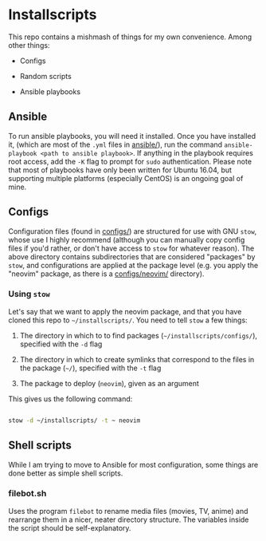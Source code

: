 # Installscripts 

This repo contains a mishmash of things for my own convenience. Among other
things:

- Configs

- Random scripts

- Ansible playbooks

## Ansible

To run ansible playbooks, you will need it installed. Once you have installed
it, (which are most of the `.yml` files in [ansible/](ansible)), run the
command `ansible-playbook <path to ansible playbook>`. If anything in the
playbook requires root access, add the `-K` flag to prompt for `sudo`
authentication. Please note that most of playbooks have only been written for
Ubuntu 16.04, but supporting multiple platforms (especially CentOS) is an
ongoing goal of mine.

## Configs

Configuration files (found in [configs/](configs)) are structured for use with
GNU `stow`, whose use I highly recommend (although you can manually copy config
files if you'd rather, or don't have access to `stow` for whatever reason). The
above directory contains subdirectories that are considered "packages" by
`stow`, and configurations are applied at the package level (e.g. you apply the
"neovim" package, as there is a [configs/neovim/](configs/neovim) directory).

### Using `stow`

Let's say that we want to apply the neovim package, and that you have cloned
this repo to `~/installscripts/`. You need to tell `stow` a few things:

1. The directory in which to to find packages (`~/installscripts/configs/`), specified with the `-d` flag

2. The directory in which to create symlinks that correspond to the files in the package (`~/`), specified with the `-t` flag

3. The package to deploy (`neovim`), given as an argument

This gives us the following command:

```bash

stow -d ~/installscripts/ -t ~ neovim

```

## Shell scripts

While I am trying to move to Ansible for most configuration, some things are
done better as simple shell scripts.

### filebot.sh

Uses the program `filebot` to rename media files (movies, TV, anime) and
rearrange them in a nicer, neater directory structure. The variables inside the
script should be self-explanatory.
